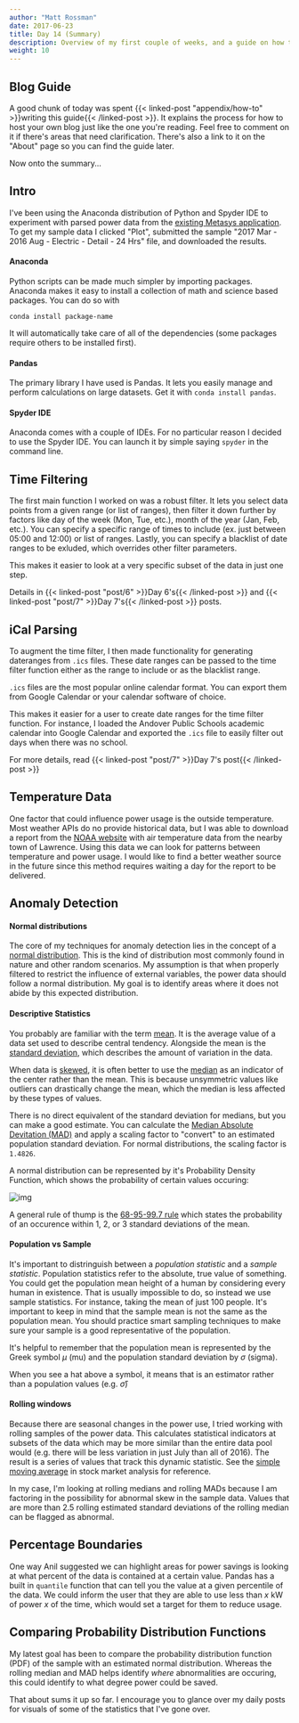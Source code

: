 ```yaml
---
author: "Matt Rossman"
date: 2017-06-23
title: Day 14 (Summary)
description: Overview of my first couple of weeks, and a guide on how to make a blog
weight: 10
---
```



## Blog Guide

A good chunk of today was spent {{< linked-post "appendix/how-to" >}}writing this guide{{< /linked-post >}}. It explains the process for how to host your own blog just like the one you're reading. Feel free to comment on it if there's areas that need clarification. There's also a link to it on the "About" page so you can find the guide later.

Now onto the summary...

## Intro
I've been using the Anaconda distribution of Python and Spyder IDE to experiment with parsed power data from the [existing Metasys application](https://www.energizeapps.com/). To get my sample data I clicked "Plot", submitted the sample "2017 Mar - 2016 Aug - Electric - Detail - 24 Hrs" file, and downloaded the results.

#### Anaconda
Python scripts can be made much simpler by importing packages. Anaconda makes it easy to install a collection of math and science based packages. You can do so with

	conda install package-name

It will automatically take care of all of the dependencies (some packages require others to be installed first).

#### Pandas
The primary library I have used is Pandas. It lets you easily manage and perform calculations on large datasets. Get it with `conda install pandas`.

#### Spyder IDE
Anaconda comes with a couple of IDEs. For no particular reason I decided to use the Spyder IDE. You can launch it by simple saying `spyder` in the command line.

## Time Filtering
The first main function I worked on was a robust filter. It lets you select data points from a given range (or list of ranges), then filter it down further by factors like day of the week (Mon, Tue, etc.), month of the year (Jan, Feb, etc.). You can specify a specific range of times to include (ex. just between 05:00 and 12:00) or list of ranges. Lastly, you can specify a blacklist of date ranges to be exluded, which overrides other filter parameters.

This makes it easier to look at a very specific subset of the data in just one step.

Details in {{< linked-post "post/6" >}}Day 6's{{< /linked-post >}} and {{< linked-post "post/7" >}}Day 7's{{< /linked-post >}} posts.

## iCal Parsing
To augment the time filter, I then made functionality for generating dateranges from `.ics` files. These date ranges can be passed to the time filter function either as the range to include or as the blacklist range.

`.ics` files are the most popular online calendar format. You can export them from Google Calendar or your calendar software of choice.

This makes it easier for a user to create date ranges for the time filter function. For instance, I loaded the Andover Public Schools academic calendar into Google Calendar and exported the `.ics` file to easily filter out days when there was no school.

For more details, read {{< linked-post "post/7" >}}Day 7's post{{< /linked-post >}}

## Temperature Data
One factor that could influence power usage is the outside temperature. Most weather APIs do no provide historical data, but I was able to download a report from the [NOAA website](https://www.ncdc.noaa.gov/cdo-web/datatools/findstation) with air temperature data from the nearby town of Lawrence. Using this data we can look for patterns between temperature and power usage. I would like to find a better weather source in the future since this method requires waiting a day for the report to be delivered.

## Anomaly Detection
#### Normal distributions
The core of my techniques for anomaly detection lies in the concept of a [normal distribution](https://en.wikipedia.org/wiki/Normal_distribution). This is the kind of distribution most commonly found in nature and other random scenarios. My assumption is that when properly filtered to restrict the influence of external variables, the power data should follow a normal distribution. My goal is to identify areas where it does not abide by this expected distribution.

#### Descriptive Statistics
You probably are familiar with the term [mean](https://en.wikipedia.org/wiki/Arithmetic_mean). It is the average value of a data set used to describe central tendency. Alongside the mean is the [standard deviation](https://en.wikipedia.org/wiki/Standard_deviation), which describes the amount of variation in the data.

When data is [skewed](https://en.wikipedia.org/wiki/Skewness), it is often better to use the [median](https://en.wikipedia.org/wiki/Median) as an indicator of the center rather than the mean. This is because unsymmetric values like outliers can drastically change the mean, which the median is less affected by these types of values.

There is no direct equivalent of the standard deviation for medians, but you can make a good estimate. You can calculate the [Median Absolute Devitation (MAD)](https://en.wikipedia.org/wiki/Median_absolute_deviation) and apply a scaling factor to "convert" to an estimated population standard deviation. For normal distributions, the scaling factor is `1.4826`.

A normal distribution can be represented by it's Probability Density Function, which shows the probability of certain values occuring:

![img](https://upload.wikimedia.org/wikipedia/commons/thumb/7/74/Normal_Distribution_PDF.svg/350px-Normal_Distribution_PDF.svg.png)

A general rule of thump is the [68-95-99.7 rule](https://en.wikipedia.org/wiki/68%E2%80%9395%E2%80%9399.7_rule) which states the probability of an occurence within 1, 2, or 3 standard deviations of the mean.

#### Population vs Sample
It's important to distringuish between a *population statistic* and a *sample statistic*. Population statistics refer to the absolute, true value of something. You could get the population mean height of a human by considering every human in existence. That is usually impossible to do, so instead we use sample statistics. For instance, taking the mean of just 100 people. It's important to keep in mind that the sample mean is not the same as the population mean. You should practice smart sampling techniques to make sure your sample is a good representative of the population.

It's helpful to remember that the population mean is represented by the Greek symbol $\mu$ (mu) and the population standard deviation by $\sigma$ (sigma).

When you see a hat above a symbol, it means that is an estimator rather than a population values (e.g. $\hat{\sigma}$)

#### Rolling windows
Because there are seasonal changes in the power use, I tried working with rolling samples of the power data. This calculates statistical indicators at subsets of the data which may be more similar than the entire data pool would (e.g. there will be less variation in just July than all of 2016). The result is a series of values that track this dynamic statistic. See the [simple moving average](http://www.investopedia.com/terms/s/sma.asp) in stock market analysis for reference.

In my case, I'm looking at rolling medians and rolling MADs because I am factoring in the possibility for abnormal skew in the sample data. Values that are more than 2.5 rolling estimated standard deviations of the rolling median can be flagged as abnormal.

## Percentage Boundaries
One way Anil suggested we can highlight areas for power savings is looking at what percent of the data is contained at a certain value. Pandas has a built in `quantile` function that can tell you the value at a given percentile of the data. We could inform the user that they are able to use less than $x$ kW of power $x%$ of the time, which would set a target for them to reduce usage.

## Comparing Probability Distribution Functions
My latest goal has been to compare the probability distribution function (PDF) of the sample with an estimated normal distribution. Whereas the rolling median and MAD helps identify *where* abnormalities are occuring, this could identify to what degree power could be saved.


That about sums it up so far. I encourage you to glance over my daily posts for visuals of some of the statistics that I've gone over.
